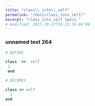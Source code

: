 ```yaml
---
title: "class\\_into\\_self"
permalink: "/docs/class_into_self/"
excerpt: "class_into_self Specs."
# modified: 2017-10-27T16:25:30-04:00
---
```

### unnamed test 264
```ruby
# BEFORE

class  <<  self 
 1 
 end

```
```ruby
# BECOMES

class << self
  1
end
```
